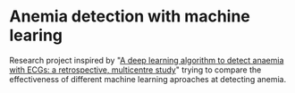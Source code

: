 # Anemia detection with machine learing
Research project inspired by "[A deep learning algorithm to detect anaemia with ECGs: a retrospective, multicentre study](https://www.thelancet.com/journals/landig/article/PIIS2589-7500(20)30108-4/fulltext)" trying to compare the effectiveness of different machine learning aproaches at detecting anemia.
